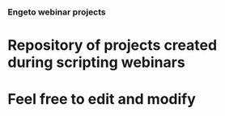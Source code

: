 ### Engeto webinar projects
# Repository of projects created during scripting webinars
# Feel free to edit and modify
